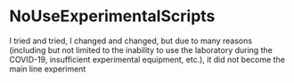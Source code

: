 # NoUseExperimentalScripts
I tried and tried, I changed and changed, but due to many reasons (including but not limited to the inability to use the laboratory during the COVID-19, insufficient experimental equipment, etc.), it did not become the main line experiment
